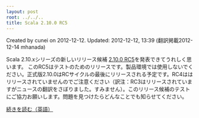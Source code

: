 ```yaml
---
layout: post
root: ../../..
title: Scala 2.10.0 RC5
---
```


Created by cunei on 2012-12-12. Updated: 2012-12-12, 13:39 (翻訳掲載2012-12-14 mhanada)

Scala 2.10.xシリーズの新しいリリース候補 [2.10.0 RC5](http://www.scala-lang.org/downloads#RC)を発表できてうれしく思います。 このRC5はテストのためのリリースです。製品環境では使用しないでください。正式版2.10.0はRCサイクルの最後にリリースされる予定です。RC4ははリリースされていませんのでご注意ください（訳注：RC3はリリースされていますがニュースの翻訳をさぼりました。すみません）。このリリース候補のテストにご協力お願いします。問題を見つけたらどんなことでも知らせてください。

[続きを読む（英語）](http://www.scala-lang.org/node/25942)
